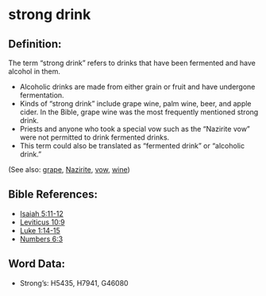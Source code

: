 # strong drink

## Definition:

The term “strong drink” refers to drinks that have been fermented and have alcohol in them.

* Alcoholic drinks are made from either grain or fruit and have undergone fermentation.
* Kinds of “strong drink” include grape wine, palm wine, beer, and apple cider. In the Bible, grape wine was the most frequently mentioned strong drink.
* Priests and anyone who took a special vow such as the “Nazirite vow” were not permitted to drink fermented drinks.
* This term could also be translated as “fermented drink” or “alcoholic drink.”

(See also: [grape](../other/grape.md), [Nazirite](../kt/nazirite.md), [vow](../kt/vow.md), [wine](../other/wine.md))

## Bible References:

* [Isaiah 5:11-12](rc://en/tn/help/isa/05/11)
* [Leviticus 10:9](rc://en/tn/help/lev/10/09)
* [Luke 1:14-15](rc://en/tn/help/luk/01/14)
* [Numbers 6:3](rc://en/tn/help/num/06/03)

## Word Data:

* Strong’s: H5435, H7941, G46080
